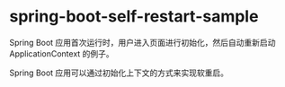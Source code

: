 # spring-boot-self-restart-sample
Spring Boot 应用首次运行时，用户进入页面进行初始化，然后自动重新启动 ApplicationContext 的例子。

Spring Boot 应用可以通过初始化上下文的方式来实现软重启。
